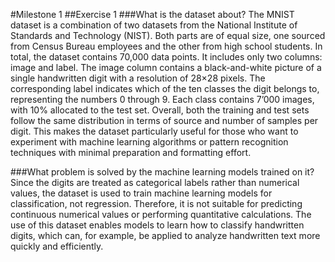 #Milestone 1
##Exercise 1
###What is the dataset about?
The MNIST dataset is a combination of two datasets from the National Institute of Standards and Technology (NIST). Both parts are of equal size, one sourced from Census Bureau employees and the other from high school students. In total, the dataset contains 70,000 data points.
It includes only two columns: image and label. The image column contains a black-and-white picture of a single handwritten digit with a resolution of 28×28 pixels. The corresponding label indicates which of the ten classes the digit belongs to, representing the numbers 0 through 9. Each class contains 7’000 images, with 10% allocated to the test set. Overall, both the training and test sets follow the same distribution in terms of source and number of samples per digit.
This makes the dataset particularly useful for those who want to experiment with machine learning algorithms or pattern recognition techniques with minimal preparation and formatting effort.

###What problem is solved by the machine learning models trained on it?
Since the digits are treated as categorical labels rather than numerical values, the dataset is used to train machine learning models for classification, not regression.
Therefore, it is not suitable for predicting continuous numerical values or performing quantitative calculations. The use of this dataset enables models to learn how to classify handwritten digits, which can, for example, be applied to analyze handwritten text more quickly and efficiently.
